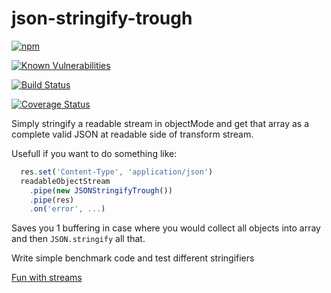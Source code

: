 # json-stringify-trough

[![npm](https://img.shields.io/npm/v/json-stringify-trough.svg)](npmjs)

[![Known Vulnerabilities](https://snyk.io/test/github/big-kahuna-burger/json-stringify-trough/badge.svg?targetFile=package.json)](https://snyk.io/test/github/big-kahuna-burger/json-stringify-trough?targetFile=package.json)

[![Build Status](https://travis-ci.org/big-kahuna-burger/json-stringify-trough.svg?branch=master)](https://travis-ci.org/big-kahuna-burger/json-stringify-trough)

[![Coverage Status](https://coveralls.io/repos/github/big-kahuna-burger/json-stringify-trough/badge.svg?branch=master)](https://coveralls.io/github/big-kahuna-burger/json-stringify-trough?branch=master)

Simply stringify a readable stream in objectMode and get that array as a complete valid JSON at readable side of transform stream.

Usefull if you want to do something like:

```js
  res.set('Content-Type', 'application/json')
  readableObjectStream
    .pipe(new JSONStringifyTrough())
    .pipe(res)
    .on('error', ...)
```

Saves you 1 buffering in case where you would collect all objects into array and then `JSON.stringify` all that.

Write simple benchmark code and test different stringifiers

[Fun with streams](https://www.youtube.com/watch?v=Gu2kuXbo4-w)
